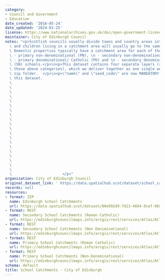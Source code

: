 ```yaml
---
category:
- Council and Government
- Education
date_created: '2016-05-24'
date_updated: '2024-01-25'
license: https://www.nationalarchives.gov.uk/doc/open-government-licence/version/3/
maintainer: City of Edinburgh Council
notes: "<p>Scottish councils usually divide towns and country areas into catchments\
  \ and children living in a catchment area will usually go to the same local school.\
  \ Domestic properties typically have a catchment area for each of their local:\n\
  \ - primary non-denominational (PN), \n - secondary non-denominational (SN), \n\
  \ - primary denominational/ Catholic (PD) and \n - secondary denominational/ Catholic\
  \ (SN) schools.</p>\n<p>This dataset contains four separate layers (representing\
  \ those above categories), which we deliver together as one single web service or\
  \ zip folder.  </p>\n<p>\"name\" and \"seed_code\" are now MANDATORY fields for\
  \ this dataset.                                                                \
  \                                                                              \
  \                                                                              \
  \                                                                              \
  \                                                                              \
  \                                                                              \
  \                                                                              \
  \                                                                              \
  \                                                                              \
  \                                                                              \
  \                                                                              \
  \                                                                              \
  \                                                                              \
  \                                                                              \
  \                                                                              \
  \                                                                              \
  \                                                                              \
  \                                                                              \
  \                                                                              \
  \                                                                              \
  \                                                                              \
  \                       </p>"
organization: City of Edinburgh Council
original_dataset_link: ' https://data.spatialhub.scot/dataset/school_catchments-ce'
records: null
resources:
- format: ZIP
  name: Edinburgh School Catchments
  url: https://data.spatialhub.scot/dataset/90e092d9-7d13-4694-9cef-0b59b33a393a/resource/57485782-a90f-4674-a7fd-365975a95f38/download/edinburgh-school-catchments-20190131.zip
- format: REST
  name: Secondary School Catchments (Roman Catholic)
  url: https://edinburghcouncilmaps.info/arcgis/rest/services/Atlas/Atlas/MapServer/120
- format: REST
  name: Secondary School Catchments (Non Deniminational)
  url: https://edinburghcouncilmaps.info/arcgis/rest/services/Atlas/Atlas/MapServer/119
- format: REST
  name: Primary School Catchments (Roman Catholic)
  url: https://edinburghcouncilmaps.info/arcgis/rest/services/Atlas/Atlas/MapServer/118
- format: REST
  name: Primary School Catchments (Non-Denominational)
  url: https://edinburghcouncilmaps.info/arcgis/rest/services/Atlas/Atlas/MapServer/117
schema: default
title: School Catchments - City of Edinburgh
---
```

